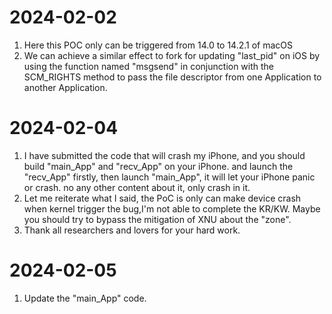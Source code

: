 # 2024-02-02
1. Here this POC only can be triggered from 14.0 to 14.2.1 of macOS
2. We can achieve a similar effect to fork for updating "last_pid" on iOS by using the function named "msgsend" in conjunction with the SCM_RIGHTS method to pass the file descriptor from one Application to another Application.

# 2024-02-04
1. I have submitted the code that will crash my iPhone, and you should build "main_App" and "recv_App" on your iPhone. and launch the "recv_App" firstly, then launch "main_App", it will let your iPhone panic or crash. no any other content about it, only crash in it.
2. Let me reiterate what I said, the PoC is only can make device crash when kernel trigger the bug,I'm not able to complete the KR/KW. Maybe you should try to bypass the mitigation of XNU about the "zone".
3. Thank all researchers and lovers for your hard work.

# 2024-02-05
1. Update the "main_App" code.